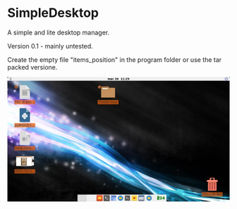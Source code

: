 # SimpleDesktop
A simple and lite desktop manager.

Version 0.1 - mainly untested.

Create the empty file "items_position" in the program folder or use the tar packed versione.


![My image](https://github.com/frank038/SimpleDesktop/blob/main/screenshot1.jpg)
